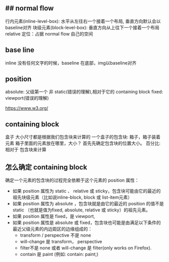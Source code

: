 ## ## normal flow
行内元素(inline-level-box): 水平从左往右一个接着一个布局, 垂直方向默认会以baseline对齐
块级元素(block-level-box): 垂直方向从上往下一个接着一个布局
relative 定位：占据 normal flow 自己的空间

## base line
inline 没有任何文字的时候，baseline 在底部，img以baseline对齐

## position

absolute: 父级第一个 非 static(错误的理解),相对于它的 containing block
fixed: viewport(错误的理解)

https://www.w3.org/

## containing block
盒子 大小尺寸都是根据我们包含块来计算的
一个盒子的包含块: 箱子，箱子装着元素 箱子里面的元素放在哪里，大小？
首先先确定包含块的位置大小。
百分比: 相对于 包含块来计算


## 怎么确定 containing block
确定一个元素的包含块的过程完全依赖于这个元素的 position 属性：

- 如果 position 属性为 static 、 relative 或 sticky，包含块可能由它的最近的祖先块级元素（比如说inline-block, block 或 list-item元素）
- 如果 position 属性为 absolute ，包含块就是由它的最近的 position 的值不是 static （也就是值为fixed, absolute, relative 或 sticky）的祖先元素。
- 如果 position 属性是 fixed，是 viewport,
- 如果 position 属性是 absolute 或 fixed，包含块也可能是由满足以下条件的最近父级元素的内边距区的边缘组成的：
  - transform / perspective 不是 none
  - will-change 是 transform， perspective
  - filter不是 none 或者 will-change 是 filter(only works on Firefox).
  - contain 是 paint (例如: contain: paint;)